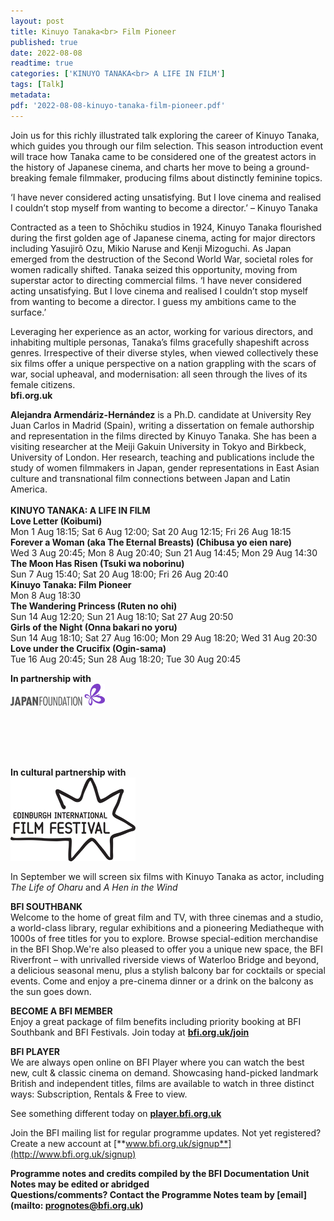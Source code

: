 ```yaml
---
layout: post
title: Kinuyo Tanaka<br> Film Pioneer
published: true
date: 2022-08-08
readtime: true
categories: ['KINUYO TANAKA<br> A LIFE IN FILM']
tags: [Talk]
metadata: 
pdf: '2022-08-08-kinuyo-tanaka-film-pioneer.pdf'
---
```


Join us for this richly illustrated talk exploring the career of Kinuyo Tanaka, which guides you through our film selection. This season introduction event will trace how Tanaka came to be considered one of the greatest actors in the history of Japanese cinema, and charts her move to being a ground-breaking female filmmaker, producing films about distinctly feminine topics.

‘I have never considered acting unsatisfying. But I love cinema and realised I couldn’t stop myself from wanting to become a director.’  – Kinuyo Tanaka

Contracted as a teen to Shōchiku studios in 1924, Kinuyo Tanaka flourished during the first golden age of Japanese cinema, acting for major directors including Yasujirô Ozu, Mikio Naruse and Kenji Mizoguchi. As Japan emerged from the destruction of the Second World War, societal roles for women radically shifted. Tanaka seized this opportunity, moving from superstar actor to directing commercial films. ‘I have never considered acting unsatisfying. But I love cinema and realised I couldn’t stop myself from wanting to become a director. I guess my ambitions came to the surface.’

Leveraging her experience as an actor, working for various directors, and inhabiting multiple personas, Tanaka’s films gracefully shapeshift across genres. Irrespective of their diverse styles, when viewed collectively these six films offer a unique perspective on a nation grappling with the scars of war, social upheaval, and modernisation: all seen through the lives of its female citizens.  
**bfi.org.uk**  

**Alejandra Armendáriz-Hernández** is a Ph.D. candidate at University Rey Juan Carlos in Madrid (Spain), writing a dissertation on female authorship and representation in the films directed by Kinuyo Tanaka. She has been a visiting researcher at the Meiji Gakuin University in Tokyo and Birkbeck, University of London. Her research, teaching and publications include the study of women filmmakers in Japan, gender representations in East Asian culture and transnational film connections between Japan and Latin America.  
<br>
**KINUYO TANAKA: A LIFE IN FILM**  
**Love Letter (Koibumi)**  
Mon 1 Aug 18:15; Sat 6 Aug 12:00; Sat 20 Aug 12:15; Fri 26 Aug 18:15  
**Forever a Woman (aka The Eternal Breasts) (Chibusa yo eien nare)**  
Wed 3 Aug 20:45; Mon 8 Aug 20:40; Sun 21 Aug 14:45; Mon 29 Aug 14:30  
**The Moon Has Risen (Tsuki wa noborinu)**  
Sun 7 Aug 15:40; Sat 20 Aug 18:00; Fri 26 Aug 20:40  
**Kinuyo Tanaka: Film Pioneer**  
Mon 8 Aug 18:30  
**The Wandering Princess (Ruten no ohi)**  
Sun 14 Aug 12:20; Sun 21 Aug 18:10; Sat 27 Aug 20:50  
**Girls of the Night (Onna bakari no yoru)**  
Sun 14 Aug 18:10; Sat 27 Aug 16:00; Mon 29 Aug 18:20; Wed 31 Aug 20:30  
**Love under the Crucifix (Ogin-sama)**  
Tue 16 Aug 20:45; Sun 28 Aug 18:20; Tue 30 Aug 20:45  

**In partnership with**  
<img style="float: left;" src="/img/Japan Foundation2.JPG" width="30%" height="30%">
<br><br><br><br><br><br><br>

**In cultural partnership with**  
<img style="float: left;" src="/img/EIFF.png">
<br><br><br><br><br><br><br><br>

In September we will screen six films with Kinuyo Tanaka as actor, including _The Life of Oharu_ and _A Hen in the Wind_  

**BFI SOUTHBANK**  
Welcome to the home of great film and TV, with three cinemas and a studio, a world-class library, regular exhibitions and a pioneering Mediatheque with 1000s of free titles for you to explore. Browse special-edition merchandise in the BFI Shop.We&#39;re also pleased to offer you a unique new space, the BFI Riverfront – with unrivalled riverside views of Waterloo Bridge and beyond, a delicious seasonal menu, plus a stylish balcony bar for cocktails or special events. Come and enjoy a pre-cinema dinner or a drink on the balcony as the sun goes down.  

**BECOME A BFI MEMBER**  
Enjoy a great package of film benefits including priority booking at BFI Southbank and BFI Festivals. Join today at [**bfi.org.uk/join**](http://www.bfi.org.uk/join)  

**BFI PLAYER**  
 We are always open online on BFI Player where you can watch the best new, cult &amp; classic cinema on demand. Showcasing hand-picked landmark British and independent titles, films are available to watch in three distinct ways: Subscription, Rentals &amp; Free to view.  

See something different today on [**player.bfi.org.uk**](https://player.bfi.org.uk)  

Join the BFI mailing list for regular programme updates. Not yet registered? Create a new account at [**www.bfi.org.uk/signup**](http://www.bfi.org.uk/signup)

**Programme notes and credits compiled by the BFI Documentation Unit  
Notes may be edited or abridged  
Questions/comments? Contact the Programme Notes team by [email](mailto: prognotes@bfi.org.uk)**
